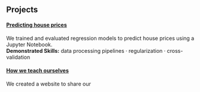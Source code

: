 ## Projects
#### [Predicting house prices](https://github.com/maximilian-ho/Data-Analytics-Projects/blob/main/House%20Prices%20Prediction/house-prices-prediction.ipynb) 
We trained and evaluated regression models to predict house prices using a Jupyter Notebook.  
**Demonstrated Skills:** data processing pipelines · regularization · cross-validation  

#### [How we teach ourselves](https://maximilian-ho.github.io/how-we-teach-ourselves/)
We created a website to share our 
